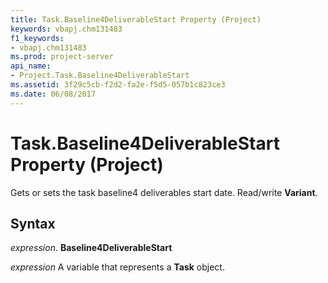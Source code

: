 ```yaml
---
title: Task.Baseline4DeliverableStart Property (Project)
keywords: vbapj.chm131483
f1_keywords:
- vbapj.chm131483
ms.prod: project-server
api_name:
- Project.Task.Baseline4DeliverableStart
ms.assetid: 3f29c5cb-f2d2-fa2e-f5d5-057b1c823ce3
ms.date: 06/08/2017
---
```



# Task.Baseline4DeliverableStart Property (Project)

Gets or sets the task baseline4 deliverables start date. Read/write **Variant**.


## Syntax

 _expression_. **Baseline4DeliverableStart**

 _expression_ A variable that represents a **Task** object.


